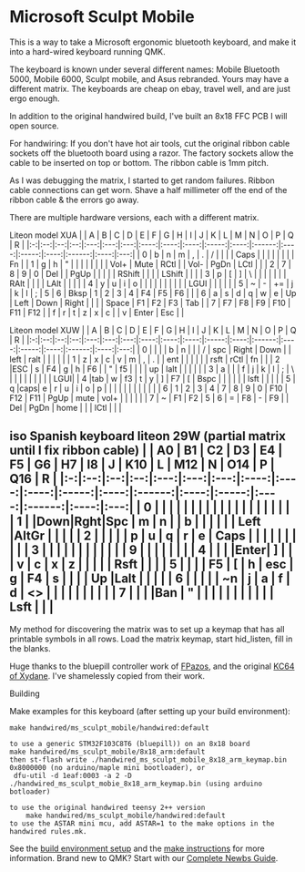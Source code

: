 # Microsoft Sculpt Mobile

This is a way to take a Microsoft ergonomic bluetooth keyboard, and make it 
into a hard-wired keyboard running QMK. 

The keyboard is known under several different names:
Mobile Bluetooth 5000, Mobile 6000, Sculpt mobile, and Asus rebranded.  Yours may have a different matrix. 
The keyboards are cheap on ebay, travel well, and are just ergo enough.


In addition to the original handwired build, I've built an 8x18 FFC PCB I will open source. 
 
For handwiring:
If you don't have hot air tools, cut the original ribbon cable sockets off the bluetooth board using a razor.
The factory sockets allow the cable to be inserted on top or bottom.
The ribbon cable is 1mm pitch. 

As I was debugging the matrix, I started to get random failures. Ribbon cable
 connections can get worn. Shave a half millimeter off the end of the ribbon cable & the errors go away.

There are multiple hardware versions, each with a different matrix. 

Liteon model XUA
|   | A  | B  | C  | D   | E   | F   | G    | H    | I    | J     | K    | L      | M    | N     | O    | P      | Q    | R   |
|:-:|:--:|:--:|:--:|:---:|:---:|:---:|:----:|:----:|:----:|:-----:|:----:|:------:|:----:|:-----:|:----:|:------:|:----:|:---:|
| 0 | b  | n  | m  | ,   | .   | /   |      |      |      | Caps  |      |        |      |       |      |        |      | Fn  |
| 1 | g  | h  | "  |     |     |     |      |      |      |       | Vol+ | Mute   | RCtl |       | Vol- | PgDn   | LCtl |     |
| 2 | 7  | 8  | 9  | 0   | Del |     | PgUp |      |      |       |      | RShift |      |       |      | LShift |      |     |
| 3 | p  | [  | ]  | \   |     |     |      |      |      |       | RAlt |        |      |       | LAlt |        |      |     |
| 4 | y  | u  | i  | o   |     |     |      |      |      |       |      |        |      | LGUI  |      |        |      |     |
| 5 | ~  | -  | += | j   | k   | l   | ;    | 5    | 6    | Bksp  | 1    | 2      | 3    | 4     | F4   | F5     | F6   |     |
| 6 | a  | s  | d  | q   | w   | e   | Up   | Left | Down | Right |      |        |      | Space | F1   | F2     | F3   | Tab |
| 7 | F7 | F8 | F9 | F10 | F11 | F12 |      | f    | r    | t     | z    | x      | c    |       | v    | Enter  | Esc  |     |

Liteon model XUW
|   | A  | B  | C  | D   | E   | F   | G    | H    | I    | J     | K    | L      | M    | N     | O    | P      | Q    | R   |
|:-:|:--:|:--:|:--:|:---:|:---:|:---:|:----:|:----:|:----:|:-----:|:----:|:------:|:----:|:-----:|:----:|:------:|:----:|:---:|
| 0 |    |    |    |  b  |  n  |     |      |   /  | spc  | Right | Down |        | left | ralt  |      |        |      |     |
| 1 | z  | x  |  c |  v  |  m  |  ,  |   .  |      | ent  |       |      |        |      |       | rsft | rCtl   |   fn |     |
| 2 |ESC | s  | F4 |  g  |  h  |  F6 |      |   "  | f5   |       |      |        | up   | lalt  |      |        |      |     |
| 3 | a  |    |    |  f  |  j  |  k  |   l  |   ;  |   \  |       |      |        |      |       |      |        |      | LGUI|
| 4 |tab | w  | f3 |  t  |  y  |  ]  |  F7  |   [  | Bspc |       |      |        |      |       | lsft |        |      |     |
| 5 | q  |caps|  e |  r  |  u  |  i  |   o  |   p  |      |       |      |        |      |       |      |        |      |     |
| 6 | 1  | 2  |  3 |  4  |  7  |  8  |   9  |   0  | F10  | F12   |  F11 | PgUp   | mute | vol+  |      |        |      |     |
| 7 | ~  | F1 | F2 |  5  |  6  |  =  |  F8  |   -  | F9   |       |  Del | PgDn   | home |       |      | lCtl   |      |     |


iso Spanish keyboard liteon 29W (partial matrix until I fix ribbon cable)
|   | A0 | B1 | C2 | D3  | E4  | F5  | G6   | H7   | I8   | J     | K10  | L      | M12  | N     | O14  | P      | Q16  | R   |
|:-:|:--:|:--:|:--:|:---:|:---:|:---:|:----:|:----:|:----:|:-----:|:----:|:------:|:----:|:-----:|:----:|:------:|:----:|:---:|
| 0 |    |    |    |     |     |     |      |      |      |       |      |        |      |       |      |        |      |     |
| 1 |    |Down|Rght|Spc  | m   | n   |      | b    |      |       |      |        |      | Left  |AltGr |        |      |     |
| 2 |    |    |    |     | p   | u   | q    |  r   |  e   | Caps  |      |        |      |       |      |        |      |     |
| 3 |    |    |    |     |     |     |      |      |      |       |      |   9    |      |       |      |        |      |     |
| 4 |    |    |    |Enter| ]   |     |      |  v   |  c   |  x    |  z   |        |      |       |      | Rsft   |      |     |
| 5 |    |    |    | F5  | [   | h   | esc  |  g   |  F4  |  s    |      |        |      |  Up   |Lalt  |        |      |     |
| 6 |    |    |    |     | ~n  | j   |  a   |  f   |  d   |  <>   |      |        |      |       |      |        |      |     |
| 7 |    |    |    |Ban  | "   |     |      |      |      |       |      |        |      |       |      | Lsft   |      |     |
---


My method for discovering the matrix was to set up a keymap that has all printable symbols
in all rows. Load the matrix keymap, start hid_listen, fill in the blanks. 

Huge thanks to the bluepill controller work of [FPazos](https://github.com/fpazos), and the original [KC64 of Xydane](https://github.com/Xydane/qmk_firmware). I've shamelessly copied from their work. 


Building 

Make examples for this keyboard (after setting up your build environment):

    make handwired/ms_sculpt_mobile/handwired:default

    to use a generic STM32F103C8T6 (bluepill)) on an 8x18 board
    make handwired/ms_sculpt_mobile/8x18_arm:default
    then st-flash write ./handwired_ms_sculpt_mobile_8x18_arm_keymap.bin 0x8000000 (no arduino/maple mini bootloader), or
     dfu-util -d 1eaf:0003 -a 2 -D ./handwired_ms_sculpt_mobie_8x18_arm_keymap.bin (using arduino botloader)

    to use the original handwired teensy 2++ version
    	make handwired/ms_sculpt_mobile/handwired:default
    to use the ASTAR mini mcu, add ASTAR=1 to the make options in the handwired rules.mk. 

See the [build environment setup](https://docs.qmk.fm/#/getting_started_build_tools) and the [make instructions](https://docs.qmk.fm/#/getting_started_make_guide) for more information. Brand new to QMK? Start with our [Complete Newbs Guide](https://docs.qmk.fm/#/newbs).
